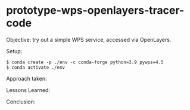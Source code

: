 # prototype-wps-openlayers-tracer-code

Objective: try out a simple WPS service, accessed via OpenLayers.

Setup:

    $ conda create -p ./env -c conda-forge python=3.9 pywps=4.5
    $ conda activate ./env

Approach taken:

Lessons Learned:

Conclusion:
